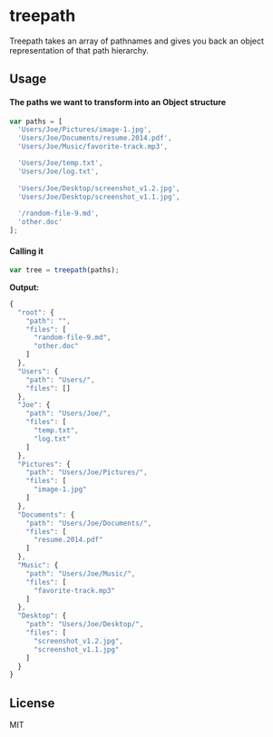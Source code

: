 # treepath

Treepath takes an array of pathnames and gives you back an object representation of that path hierarchy.


## Usage

#### The paths we want to transform into an Object structure

```javascript
var paths = [
  'Users/Joe/Pictures/image-1.jpg',
  'Users/Joe/Documents/resume.2014.pdf',
  'Users/Joe/Music/favorite-track.mp3',

  'Users/Joe/temp.txt',
  'Users/Joe/log.txt',
  
  'Users/Joe/Desktop/screenshot_v1.2.jpg',
  'Users/Joe/Desktop/screenshot_v1.1.jpg',
  
  '/random-file-9.md',
  'other.doc'
];
```

#### Calling it

```javascript
var tree = treepath(paths);
```

**Output:**

```javascript
{
  "root": {
    "path": "",
    "files": [
      "random-file-9.md",
      "other.doc"
    ]
  },
  "Users": {
    "path": "Users/",
    "files": []
  },
  "Joe": {
    "path": "Users/Joe/",
    "files": [
      "temp.txt",
      "log.txt"
    ]
  },
  "Pictures": {
    "path": "Users/Joe/Pictures/",
    "files": [
      "image-1.jpg"
    ]
  },
  "Documents": {
    "path": "Users/Joe/Documents/",
    "files": [
      "resume.2014.pdf"
    ]
  },
  "Music": {
    "path": "Users/Joe/Music/",
    "files": [
      "favorite-track.mp3"
    ]
  },
  "Desktop": {
    "path": "Users/Joe/Desktop/",
    "files": [
      "screenshot_v1.2.jpg",
      "screenshot_v1.1.jpg"
    ]
  }
}
```

## License

MIT